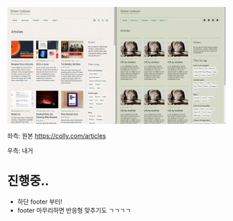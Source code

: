 ![](README.assets/진행중-16492566336861.png)

좌측: 원본 https://colly.com/articles

우측: 내거

# 진행중..

- 하단 footer 부터!
- footer 마무리하면 반응형 맞추기도 ㄱㄱㄱㄱ